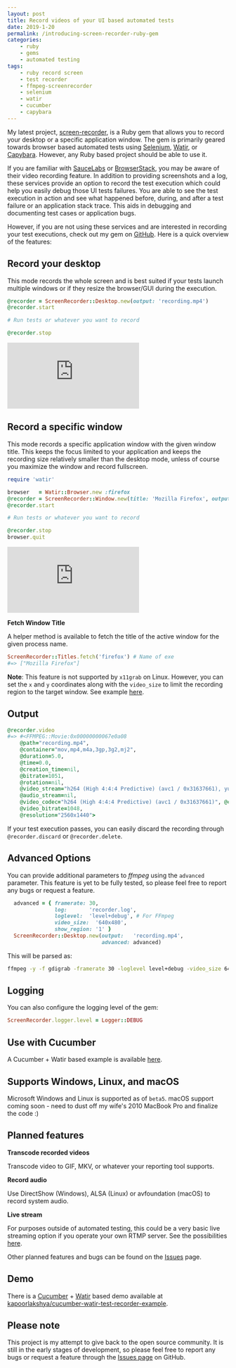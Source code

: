```yaml
---
layout: post
title: Record videos of your UI based automated tests
date: 2019-1-20
permalink: /introducing-screen-recorder-ruby-gem
categories:
    - ruby
    - gems
    - automated testing
tags:
    - ruby record screen
    - test recorder
    - ffmpeg-screenrecorder
    - selenium
    - watir
    - cucumber
    - capybara
---
```


My latest project, [screen-recorder](https://github.com/kapoorlakshya/screen-recorder), 
is a Ruby gem that allows you to record your desktop
or a specific application window. The gem is primarily geared towards browser
based automated tests using [Selenium](https://github.com/SeleniumHQ/selenium),
[Watir](https://github.com/watir/watir), or [Capybara](https://github.com/teamcapybara/capybara).
However, any Ruby based project should be able to use it.
 <!--more-->

If you are familiar with [SauceLabs](https://saucelabs.com) or
[BrowserStack](https://www.browserstack.com/), you may be
aware of their video recording feature. In
addition to providing screenshots and a log, these services provide an option
to record the test execution which could help you easily debug
those UI tests failures. You are able to see the test execution
in action and see what happened before, during, and after a test failure
or an application stack trace. This aids in debugging and documenting test
cases or application bugs.

However, if you are not using these services and are interested in
recording your test executions, check out my gem on
[GitHub](https://github.com/kapoorlakshya/screen-recorder). Here is a quick overview of the features:


## Record your desktop

This mode records the whole screen and is best suited if your tests launch
multiple windows or if they resize the browser/GUI during the execution.

```ruby
@recorder = ScreenRecorder::Desktop.new(output: 'recording.mp4')
@recorder.start

# Run tests or whatever you want to record

@recorder.stop
```

<div class="video-responsive">
    <iframe src="https://player.vimeo.com/video/311132029" frameborder="0" webkitallowfullscreen mozallowfullscreen allowfullscreen>
    </iframe>
</div>

## Record a specific window

This mode records a specific application window with the given
window title. This keeps the focus limited to your application and
keeps the recording size relatively smaller than the desktop mode,
unless of course you maximize the window and record fullscreen.

```ruby
require 'watir'

browser   = Watir::Browser.new :firefox
@recorder = ScreenRecorder::Window.new(title: 'Mozilla Firefox', output: 'recording.mp4')
@recorder.start

# Run tests or whatever you want to record

@recorder.stop
browser.quit 
```

<div class="video-responsive">
    <iframe src="https://player.vimeo.com/video/311132161" frameborder="0" webkitallowfullscreen mozallowfullscreen allowfullscreen>
    </iframe>
</div>

<b>Fetch Window Title</b>

A helper method is available to fetch the title of the active window
for the given process name.

```ruby
ScreenRecorder::Titles.fetch('firefox') # Name of exe
#=> ["Mozilla Firefox"]
```

<b>Note</b>: This feature is not supported by `x11grab` on Linux. However,
you can set the `x` and `y` coordinates along with
the `video_size` to limit the recording region to the target window.
See example [here](https://trac.ffmpeg.org/wiki/Capture/Desktop).

## Output

```ruby
@recorder.video
#=> #<FFMPEG::Movie:0x00000000067e0a08
    @path="recording.mp4",
    @container="mov,mp4,m4a,3gp,3g2,mj2",
    @duration=5.0,
    @time=0.0,
    @creation_time=nil,
    @bitrate=1051,
    @rotation=nil,
    @video_stream="h264 (High 4:4:4 Predictive) (avc1 / 0x31637661), yuv444p, 2560x1440, 1048 kb/s, 15 fps, 15 tbr, 15360 tbn, 30 tbc (default)",
    @audio_stream=nil,
    @video_codec="h264 (High 4:4:4 Predictive) (avc1 / 0x31637661)", @colorspace="yuv444p",
    @video_bitrate=1048,
    @resolution="2560x1440">
```

If your test execution passes, you can easily discard the recording
through `@recorder.discard` or `@recorder.delete`.

## Advanced Options

You can provide additional parameters to *ffmpeg* using the `advanced` 
parameter. This feature is yet to be fully tested, so please feel free 
to report any bugs or request a feature.

```ruby
  advanced = { framerate: 30,
               log:       'recorder.log',
               loglevel:  'level+debug', # For FFmpeg
               video_size:  '640x480',
               show_region: '1' }
  ScreenRecorder::Desktop.new(output:   'recording.mp4',
                              advanced: advanced)
```

This will be parsed as:

```bash
ffmpeg -y -f gdigrab -framerate 30 -loglevel level+debug -video_size 640x480 -show_region 1 -i desktop recording.mp4 2> recorder.log
```

## Logging

You can also configure the logging level of the gem:

```ruby
ScreenRecorder.logger.level = Logger::DEBUG
```

## Use with Cucumber

A Cucumber + Watir based example is available 
[here](https://github.com/kapoorlakshya/cucumber-watir-test-recorder-example).



## Supports Windows, Linux, and macOS

Microsoft Windows and Linux is supported as of `beta5`. macOS support
coming soon - need to dust off my wife's 2010 MacBook Pro and finalize
the code :)

## Planned features

<b>Transcode recorded videos</b>

Transcode video to GIF, MKV, or whatever your reporting tool supports.

<b>Record audio</b>

Use DirectShow (Windows), ALSA (Linux) or avfoundation (macOS) to
record system audio.

<b>Live stream</b>

For purposes outside of automated testing, this could be a very basic
live streaming option if you operate your own RTMP server. See the
possibilities [here](https://trac.ffmpeg.org/wiki/StreamingGuide).

Other planned features and bugs can be found on the [Issues](https://github.com/kapoorlakshya/screen-recorder/issues)
 page.

## Demo

There is a [Cucumber](https://github.com/cucumber/cucumber) +
[Watir](https://github.com/watir/watir) based demo available at
[kapoorlakshya/cucumber-watir-test-recorder-example](https://github.com/kapoorlakshya/cucumber-watir-test-recorder-example).

## Please note

This project is my attempt to give back to the open source
community. It is still in the early stages of development, so please
feel free to report any bugs or request a feature through the
[Issues page](https://github.com/kapoorlakshya/screen-recorder/issues) on GitHub.